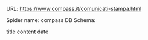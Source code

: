 URL: https://www.compass.it/comunicati-stampa.html

Spider name: compass
DB Schema:

title
content
date